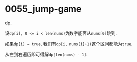 # 0055_jump-game

dp.

设`dp[i], 0 <= i < len(nums)`为数字能否从`nums[0]`跳到.

如果`dp[i] = true`, 我们有`dp[i, nums[i]+1)`这个区间都能为`true`.

从左到右遍历即可得解`dp[len(nums) - 1]`.
